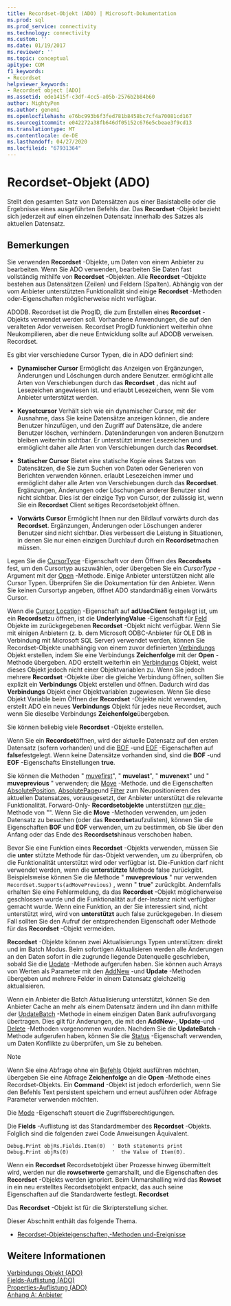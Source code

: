 ```yaml
---
title: Recordset-Objekt (ADO) | Microsoft-Dokumentation
ms.prod: sql
ms.prod_service: connectivity
ms.technology: connectivity
ms.custom: ''
ms.date: 01/19/2017
ms.reviewer: ''
ms.topic: conceptual
apitype: COM
f1_keywords:
- Recordset
helpviewer_keywords:
- Recordset object [ADO]
ms.assetid: ede1415f-c3df-4cc5-a05b-2576b2b84b60
author: MightyPen
ms.author: genemi
ms.openlocfilehash: e76bc993b6f3fed781b8458bc7cf4a70081cd167
ms.sourcegitcommit: e042272a38fb646df05152c676e5cbeae3f9cd13
ms.translationtype: MT
ms.contentlocale: de-DE
ms.lasthandoff: 04/27/2020
ms.locfileid: "67931364"
---
```

# <a name="recordset-object-ado"></a>Recordset-Objekt (ADO)
Stellt den gesamten Satz von Datensätzen aus einer Basistabelle oder die Ergebnisse eines ausgeführten Befehls dar. Das **Recordset** -Objekt bezieht sich jederzeit auf einen einzelnen Datensatz innerhalb des Satzes als aktuellen Datensatz.  
  
## <a name="remarks"></a>Bemerkungen  
 Sie verwenden **Recordset** -Objekte, um Daten von einem Anbieter zu bearbeiten. Wenn Sie ADO verwenden, bearbeiten Sie Daten fast vollständig mithilfe von **Recordset** -Objekten. Alle **Recordset** -Objekte bestehen aus Datensätzen (Zeilen) und Feldern (Spalten). Abhängig von der vom Anbieter unterstützten Funktionalität sind einige **Recordset** -Methoden oder-Eigenschaften möglicherweise nicht verfügbar.  
  
 ADODB. Recordset ist die ProgID, die zum Erstellen eines **Recordset** -Objekts verwendet werden soll. Vorhandene Anwendungen, die auf den veralteten Ador verweisen. Recordset ProgID funktioniert weiterhin ohne Neukompilieren, aber die neue Entwicklung sollte auf ADODB verweisen. Recordset.  
  
 Es gibt vier verschiedene Cursor Typen, die in ADO definiert sind:  
  
-   **Dynamischer Cursor** Ermöglicht das Anzeigen von Ergänzungen, Änderungen und Löschungen durch andere Benutzer. ermöglicht alle Arten von Verschiebungen durch das **Recordset** , das nicht auf Lesezeichen angewiesen ist. und erlaubt Lesezeichen, wenn Sie vom Anbieter unterstützt werden.  
  
-   **Keysetcursor** Verhält sich wie ein dynamischer Cursor, mit der Ausnahme, dass Sie keine Datensätze anzeigen können, die andere Benutzer hinzufügen, und den Zugriff auf Datensätze, die andere Benutzer löschen, verhindern. Datenänderungen von anderen Benutzern bleiben weiterhin sichtbar. Er unterstützt immer Lesezeichen und ermöglicht daher alle Arten von Verschiebungen durch das **Recordset**.  
  
-   **Statischer Cursor** Bietet eine statische Kopie eines Satzes von Datensätzen, die Sie zum Suchen von Daten oder Generieren von Berichten verwenden können. erlaubt Lesezeichen immer und ermöglicht daher alle Arten von Verschiebungen durch das **Recordset**. Ergänzungen, Änderungen oder Löschungen anderer Benutzer sind nicht sichtbar. Dies ist der einzige Typ von Cursor, der zulässig ist, wenn Sie ein **Recordset** Client seitiges Recordsetobjekt öffnen.  
  
-   **Vorwärts Cursor** Ermöglicht Ihnen nur den Bildlauf vorwärts durch das **Recordset**. Ergänzungen, Änderungen oder Löschungen anderer Benutzer sind nicht sichtbar. Dies verbessert die Leistung in Situationen, in denen Sie nur einen einzigen Durchlauf durch ein **Recordset**machen müssen.  
  
 Legen Sie die [CursorType](../../../ado/reference/ado-api/cursortype-property-ado.md) -Eigenschaft vor dem Öffnen des **Recordsets** fest, um den Cursortyp auszuwählen, oder übergeben Sie ein *CursorType* -Argument mit der [Open](../../../ado/reference/ado-api/open-method-ado-recordset.md) -Methode. Einige Anbieter unterstützen nicht alle Cursor Typen. Überprüfen Sie die Dokumentation für den Anbieter. Wenn Sie keinen Cursortyp angeben, öffnet ADO standardmäßig einen Vorwärts Cursor.  
  
 Wenn die [Cursor Location](../../../ado/reference/ado-api/cursorlocation-property-ado.md) -Eigenschaft auf **adUseClient** festgelegt ist, um ein **Recordset**zu öffnen, ist die **UnderlyingValue** -Eigenschaft für [Feld](../../../ado/reference/ado-api/field-object.md) Objekte im zurückgegebenen **Recordset** -Objekt nicht verfügbar. Wenn Sie mit einigen Anbietern (z. b. dem Microsoft ODBC-Anbieter für OLE DB in Verbindung mit Microsoft SQL Server) verwendet werden, können Sie Recordset-Objekte unabhängig von einem zuvor definierten [Verbindungs](../../../ado/reference/ado-api/connection-object-ado.md) Objekt erstellen, indem Sie eine Verbindungs **Zeichenfolge** mit der **Open** -Methode übergeben. ADO erstellt weiterhin ein [Verbindungs](../../../ado/reference/ado-api/connection-object-ado.md) Objekt, weist dieses Objekt jedoch nicht einer Objektvariablen zu. Wenn Sie jedoch mehrere **Recordset** -Objekte über die gleiche Verbindung öffnen, sollten Sie explizit ein **Verbindungs** Objekt erstellen und öffnen. Dadurch wird das **Verbindungs** Objekt einer Objektvariablen zugewiesen. Wenn Sie diese Objekt Variable beim Öffnen der **Recordset** -Objekte nicht verwenden, erstellt ADO ein neues **Verbindungs** Objekt für jedes neue Recordset, auch wenn Sie dieselbe Verbindungs **Zeichenfolge**übergeben.  
  
 Sie können beliebig viele **Recordset** -Objekte erstellen.  
  
 Wenn Sie ein **Recordset**öffnen, wird der aktuelle Datensatz auf den ersten Datensatz (sofern vorhanden) und die [BOF](../../../ado/reference/ado-api/bof-eof-properties-ado.md) -und [EOF](../../../ado/reference/ado-api/bof-eof-properties-ado.md) -Eigenschaften auf **false**festgelegt. Wenn keine Datensätze vorhanden sind, sind die **BOF** -und **EOF** -Eigenschafts Einstellungen **true**.  
  
 Sie können die Methoden " [muvefirst](../../../ado/reference/ado-api/movefirst-movelast-movenext-and-moveprevious-methods-ado.md)", " **muvelast**", " **muvenext**" und " **muveprevious** " verwenden; die [Move](../../../ado/reference/ado-api/move-method-ado.md) -Methode. und die Eigenschaften [AbsolutePosition](../../../ado/reference/ado-api/absoluteposition-property-ado.md), [AbsolutePage](../../../ado/reference/ado-api/absolutepage-property-ado.md)und [Filter](../../../ado/reference/ado-api/filter-property.md) zum Neupositionieren des aktuellen Datensatzes, vorausgesetzt, der Anbieter unterstützt die relevante Funktionalität. Forward-Only- **Recordsetobjekte** unterstützen [nur die-](../../../ado/reference/ado-api/movefirst-movelast-movenext-and-moveprevious-methods-ado.md) Methode von "". Wenn Sie die **Move** -Methoden verwenden, um jeden Datensatz zu besuchen (oder das **Recordset**aufzulisten), können Sie die Eigenschaften **BOF** und **EOF** verwenden, um zu bestimmen, ob Sie über den Anfang oder das Ende des **Recordsets**hinaus verschoben haben.  
  
 Bevor Sie eine Funktion eines **Recordset** -Objekts verwenden, müssen Sie die **unter** stützte Methode für das-Objekt verwenden, um zu überprüfen, ob die Funktionalität unterstützt wird oder verfügbar ist. Die-Funktion darf nicht verwendet werden, wenn die **unterstützte** Methode false zurückgibt. Beispielsweise können Sie die Methode " **muveprevious** " nur verwenden `Recordset.Supports(adMovePrevious)` , wenn " **true**" zurückgibt. Andernfalls erhalten Sie eine Fehlermeldung, da das **Recordset** -Objekt möglicherweise geschlossen wurde und die Funktionalität auf der-Instanz nicht verfügbar gemacht wurde. Wenn eine Funktion, an der Sie interessiert sind, nicht unterstützt wird, wird von **unterstützt** auch false zurückgegeben. In diesem Fall sollten Sie den Aufruf der entsprechenden Eigenschaft oder Methode für das **Recordset** -Objekt vermeiden.  
  
 **Recordset** -Objekte können zwei Aktualisierungs Typen unterstützen: direkt und im Batch Modus. Beim sofortigen Aktualisieren werden alle Änderungen an den Daten sofort in die zugrunde liegende Datenquelle geschrieben, sobald Sie die [Update](../../../ado/reference/ado-api/update-method.md) -Methode aufgerufen haben. Sie können auch Arrays von Werten als Parameter mit den [AddNew](../../../ado/reference/ado-api/addnew-method-ado.md) -und **Update** -Methoden übergeben und mehrere Felder in einem Datensatz gleichzeitig aktualisieren.  
  
 Wenn ein Anbieter die Batch Aktualisierung unterstützt, können Sie den Anbieter Cache an mehr als einem Datensatz ändern und ihn dann mithilfe der [UpdateBatch](../../../ado/reference/ado-api/updatebatch-method.md) -Methode in einem einzigen Daten Bank aufrufsvorgang übertragen. Dies gilt für Änderungen, die mit den **AddNew**-, **Update**-und [Delete](../../../ado/reference/ado-api/delete-method-ado-recordset.md) -Methoden vorgenommen wurden. Nachdem Sie die **UpdateBatch** -Methode aufgerufen haben, können Sie die [Status](../../../ado/reference/ado-api/status-property-ado-recordset.md) -Eigenschaft verwenden, um Daten Konflikte zu überprüfen, um Sie zu beheben.  
  
> [!NOTE]
>  Wenn Sie eine Abfrage ohne ein [Befehls](../../../ado/reference/ado-api/command-object-ado.md) Objekt ausführen möchten, übergeben Sie eine Abfrage **Zeichenfolge** an die **Open** -Methode eines Recordset-Objekts. Ein **Command** -Objekt ist jedoch erforderlich, wenn Sie den Befehls Text persistent speichern und erneut ausführen oder Abfrage Parameter verwenden möchten.  
  
 Die [Mode](../../../ado/reference/ado-api/mode-property-ado.md) -Eigenschaft steuert die Zugriffsberechtigungen.  
  
 Die **Fields** -Auflistung ist das Standardmember des **Recordset** -Objekts. Folglich sind die folgenden zwei Code Anweisungen Äquivalent.  
  
```  
Debug.Print objRs.Fields.Item(0)  ' Both statements print   
Debug.Print objRs(0)              '  the Value of Item(0).  
```  
  
 Wenn ein **Recordset** Recordsetobjekt über Prozesse hinweg übermittelt wird, werden nur die **rowsetwerte** gemarshallt, und die Eigenschaften des **Recordset** -Objekts werden ignoriert. Beim Unmarshalling wird das **Rowset** in ein neu erstelltes Recordsetobjekt entpackt, das auch seine Eigenschaften auf die Standardwerte festlegt. **Recordset**  
  
 Das **Recordset** -Objekt ist für die Skripterstellung sicher.  
  
 Dieser Abschnitt enthält das folgende Thema.  
  
-   [Recordset-Objekteigenschaften,-Methoden und-Ereignisse](../../../ado/reference/ado-api/recordset-object-properties-methods-and-events.md)  
  
## <a name="see-also"></a>Weitere Informationen  
 [Verbindungs Objekt (ADO)](../../../ado/reference/ado-api/connection-object-ado.md)   
 [Fields-Auflistung (ADO)](../../../ado/reference/ado-api/fields-collection-ado.md)   
 [Properties-Auflistung (ADO)](../../../ado/reference/ado-api/properties-collection-ado.md)   
 [Anhang A: Anbieter](../../../ado/guide/appendixes/appendix-a-providers.md)
